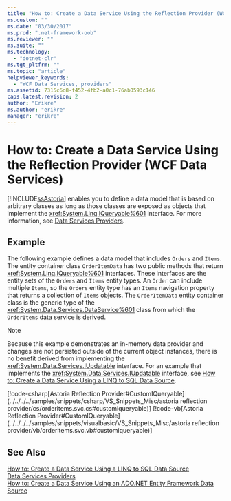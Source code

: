 ```yaml
---
title: "How to: Create a Data Service Using the Reflection Provider (WCF Data Services) | Microsoft Docs"
ms.custom: ""
ms.date: "03/30/2017"
ms.prod: ".net-framework-oob"
ms.reviewer: ""
ms.suite: ""
ms.technology: 
  - "dotnet-clr"
ms.tgt_pltfrm: ""
ms.topic: "article"
helpviewer_keywords: 
  - "WCF Data Services, providers"
ms.assetid: 7315c6d8-f452-4fb2-a0c1-76ab0593c146
caps.latest.revision: 2
author: "Erikre"
ms.author: "erikre"
manager: "erikre"
---
```

# How to: Create a Data Service Using the Reflection Provider (WCF Data Services)
[!INCLUDE[ssAstoria](../../../../includes/ssastoria-md.md)] enables you to define a data model that is based on arbitrary classes as long as those classes are exposed as objects that implement the <xref:System.Linq.IQueryable%601> interface. For more information, see [Data Services Providers](../../../../docs/framework/data/wcf/data-services-providers-wcf-data-services.md).  
  
## Example  
 The following example defines a data model that includes `Orders` and `Items`. The entity container class `OrderItemData` has two public methods that return <xref:System.Linq.IQueryable%601> interfaces. These interfaces are the entity sets of the `Orders` and `Items` entity types. An `Order` can include multiple `Items`, so the `Orders` entity type has an `Items` navigation property that returns a collection of `Items` objects. The `OrderItemData` entity container class is the generic type of the <xref:System.Data.Services.DataService%601> class from which the `OrderItems` data service is derived.  
  
> [!NOTE]
>  Because this example demonstrates an in-memory data provider and changes are not persisted outside of the current object instances, there is no benefit derived from implementing the <xref:System.Data.Services.IUpdatable> interface. For an example that implements the <xref:System.Data.Services.IUpdatable> interface, see [How to: Create a Data Service Using a LINQ to SQL Data Source](../../../../docs/framework/data/wcf/how-to-create-a-data-service-using-a-linq-to-sql-data-source-wcf-data-services.md).  
  
 [!code-csharp[Astoria Reflection Provider#CustomIQueryable](../../../../samples/snippets/csharp/VS_Snippets_Misc/astoria reflection provider/cs/orderitems.svc.cs#customiqueryable)]
 [!code-vb[Astoria Reflection Provider#CustomIQueryable](../../../../samples/snippets/visualbasic/VS_Snippets_Misc/astoria reflection provider/vb/orderitems.svc.vb#customiqueryable)]  
  
## See Also  
 [How to: Create a Data Service Using a LINQ to SQL Data Source](../../../../docs/framework/data/wcf/how-to-create-a-data-service-using-a-linq-to-sql-data-source-wcf-data-services.md)   
 [Data Services Providers](../../../../docs/framework/data/wcf/data-services-providers-wcf-data-services.md)   
 [How to: Create a Data Service Using an ADO.NET Entity Framework Data Source](../../../../docs/framework/data/wcf/how-to-create-a-data-service-using-an-ado-net-entity-framework-data-source-wcf-data-services.md)